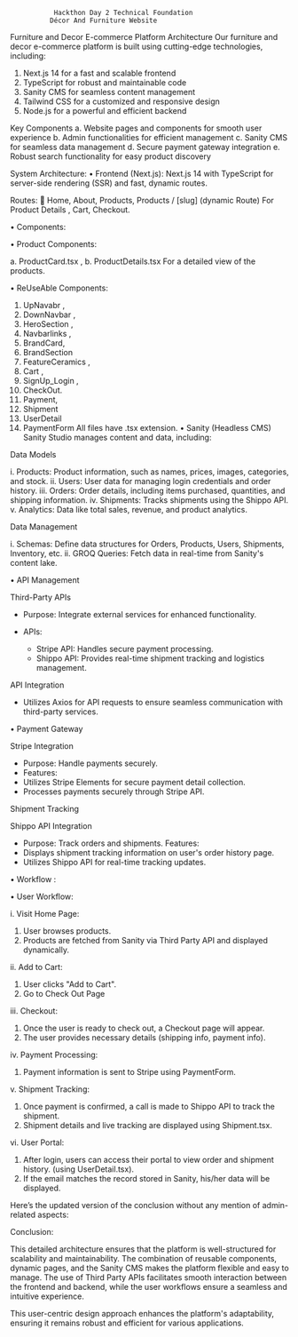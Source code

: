                Hackthon Day 2 Technical Foundation
              Décor And Furniture Website 

Furniture and Decor E-commerce Platform Architecture
Our furniture and decor e-commerce platform is built using cutting-edge technologies, including:
1.	Next.js 14 for a fast and scalable frontend
2.	TypeScript for robust and maintainable code
3.	Sanity CMS for seamless content management
4.	Tailwind CSS for a customized and responsive design
5.	Node.js for a powerful and efficient backend

Key Components
a.	Website pages and components for smooth user experience
b.	Admin functionalities for efficient management
c.	Sanity CMS for seamless data management
d.	Secure payment gateway integration
e.	Robust search functionality for easy product discovery

System Architecture: 
•	Frontend (Next.js): 
 Next.js 14 with TypeScript for server-side rendering (SSR) and fast, dynamic routes.
 
 Routes: 
 Home, About, Products, Products / [slug]  (dynamic Route) For Product Details , Cart, Checkout.

•   Components:

•	Product Components: 

a.	ProductCard.tsx ,
b.	ProductDetails.tsx
 For a detailed view of the products. 

•	ReUseAble Components:
1.	UpNavabr ,
2.	DownNavbar ,
3.	HeroSection ,
4.	Navbarlinks , 
5.	BrandCard,
6.	BrandSection 
7.	FeatureCeramics ,
8.	Cart , 
9.	SignUp_Login ,
10.	CheckOut.
11.	Payment,
12.	Shipment
13.	UserDetail
14.	PaymentForm
All files have .tsx extension.
•	Sanity (Headless CMS)
Sanity Studio manages content and data, including:

Data Models

i.	Products: Product information, such as names, prices, images, categories, and stock.
ii.	Users: User data for managing login credentials and order history.
iii.	Orders: Order details, including items purchased, quantities, and shipping information.
iv.	Shipments: Tracks shipments using the Shippo API.
v.	Analytics: Data like total sales, revenue, and product analytics.

Data Management

i.	Schemas: Define data structures for Orders, Products, Users, Shipments, Inventory, etc.
ii.	GROQ Queries: Fetch data in real-time from Sanity's content lake.

•	API Management

Third-Party APIs

- Purpose: Integrate external services for enhanced functionality.

- APIs:

    - Stripe API: Handles secure payment processing.
    - Shippo API: Provides real-time shipment tracking and logistics management.


API Integration

- Utilizes Axios for API requests to ensure seamless communication with third-party services.


•	Payment Gateway

Stripe Integration

-	Purpose: Handle payments securely.
-	Features:
-	Utilizes Stripe Elements for secure payment detail collection.
-	Processes payments securely through Stripe API.

Shipment Tracking

Shippo API Integration

-	Purpose: Track orders and shipments.
    	Features:
-	Displays shipment tracking information on user's order history page.
-	Utilizes Shippo API for real-time tracking updates.

•	Workflow : 

•	User Workflow:

i.	Visit Home Page: 

1. User browses products.
 2. Products are fetched from Sanity via Third Party API  and displayed dynamically. 

ii.	Add to Cart: 

1.	User clicks "Add to Cart".
2. Go to Check Out Page



iii.	Checkout:
 
1. Once the user is ready to check out, a Checkout page will appear.
 2. The user provides necessary details (shipping info, payment info).

iv.	Payment Processing: 

1. Payment information is sent to Stripe using PaymentForm. 


v.	Shipment Tracking: 

1. Once payment is confirmed, a call is made to Shippo API to track the shipment.
 2. Shipment details and live tracking are displayed using Shipment.tsx.

vi.	User Portal: 

1.	After login, users can access their portal to view order and shipment history.
 (using UserDetail.tsx).
2.	If the email matches the record stored in Sanity, his/her data will be displayed.

 
Here’s the updated version of the conclusion without any mention of admin-related aspects:

Conclusion:

This detailed architecture ensures that the platform is well-structured for scalability and maintainability. The combination of reusable components, dynamic pages, and the Sanity CMS makes the platform flexible and easy to manage. The use of Third Party APIs facilitates smooth interaction between the frontend and backend, while the user workflows ensure a seamless and intuitive experience.

This user-centric design approach enhances the platform's adaptability, ensuring it remains robust and efficient for various applications.

